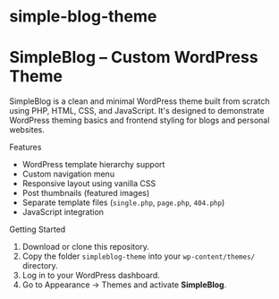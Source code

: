 # simple-blog-theme
# SimpleBlog – Custom WordPress Theme

SimpleBlog is a clean and minimal WordPress theme built from scratch using PHP, HTML, CSS, and JavaScript. It's designed to demonstrate WordPress theming basics and frontend styling for blogs and personal websites.

 Features

- WordPress template hierarchy support
- Custom navigation menu
- Responsive layout using vanilla CSS
- Post thumbnails (featured images)
- Separate template files (`single.php`, `page.php`, `404.php`)
- JavaScript integration

 Getting Started

1. Download or clone this repository.
2. Copy the folder `simpleblog-theme` into your `wp-content/themes/` directory.
3. Log in to your WordPress dashboard.
4. Go to Appearance → Themes and activate **SimpleBlog**.





